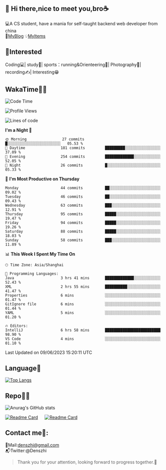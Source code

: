 👋 Hi there,nice to meet you,bro☕
---
💻A CS student, have a mania for self-taught backend web developer from china   
👣[MyBlog](https://github.com/HealUP/MyBlog)
💡[MyItems](https://healup.github.io/)

 <!-- waka-box start -->
 <!-- waka-box end -->
 
🧲**Interested**
--
Coding💻| study📖| sports：running&Orienteering🏃‍| Photography📸| recording✍️| Interesting😁

WakaTime👨‍💻
---
<!--START_SECTION:waka-->
![Code Time](http://img.shields.io/badge/Code%20Time-157%20hrs%2013%20mins-blue)

![Profile Views](http://img.shields.io/badge/Profile%20Views-11-blue)

![Lines of code](https://img.shields.io/badge/From%20Hello%20World%20I%27ve%20Written-166.1%20thousand%20lines%20of%20code-blue)

**I'm a Night 🦉** 

```text
🌞 Morning                27 commits          █░░░░░░░░░░░░░░░░░░░░░░░░   05.53 % 
🌆 Daytime                181 commits         █████████░░░░░░░░░░░░░░░░   37.09 % 
🌃 Evening                254 commits         █████████████░░░░░░░░░░░░   52.05 % 
🌙 Night                  26 commits          █░░░░░░░░░░░░░░░░░░░░░░░░   05.33 % 
```
📅 **I'm Most Productive on Thursday** 

```text
Monday                   44 commits          ██░░░░░░░░░░░░░░░░░░░░░░░   09.02 % 
Tuesday                  46 commits          ██░░░░░░░░░░░░░░░░░░░░░░░   09.43 % 
Wednesday                63 commits          ███░░░░░░░░░░░░░░░░░░░░░░   12.91 % 
Thursday                 95 commits          █████░░░░░░░░░░░░░░░░░░░░   19.47 % 
Friday                   94 commits          █████░░░░░░░░░░░░░░░░░░░░   19.26 % 
Saturday                 88 commits          █████░░░░░░░░░░░░░░░░░░░░   18.03 % 
Sunday                   58 commits          ███░░░░░░░░░░░░░░░░░░░░░░   11.89 % 
```


📊 **This Week I Spent My Time On** 

```text
🕑︎ Time Zone: Asia/Shanghai

💬 Programming Languages: 
Java                     3 hrs 41 mins       █████████████░░░░░░░░░░░░   52.43 % 
XML                      2 hrs 55 mins       ██████████░░░░░░░░░░░░░░░   41.47 % 
Properties               6 mins              ░░░░░░░░░░░░░░░░░░░░░░░░░   01.47 % 
GitIgnore file           6 mins              ░░░░░░░░░░░░░░░░░░░░░░░░░   01.44 % 
YAML                     5 mins              ░░░░░░░░░░░░░░░░░░░░░░░░░   01.20 % 

🔥 Editors: 
IntelliJ                 6 hrs 58 mins       █████████████████████████   98.90 % 
VS Code                  4 mins              ░░░░░░░░░░░░░░░░░░░░░░░░░   01.10 % 
```


 Last Updated on 09/06/2023 15:20:11 UTC
<!--END_SECTION:waka-->

Language🚀
---
[![Top Langs](https://github-readme-stats.vercel.app/api/top-langs/?username=HealUP&layout=compact&hide_border=true)](https://github.com/HealUP)

Repo🧑‍💻
---
![Anurag's GitHub stats](https://github-readme-stats.vercel.app/api?username=HealUP&count_private=true&show_icons=true&theme=gruvbox&hide_border=true) 

[![Readme Card](https://github-readme-stats.vercel.app/api/pin/?username=HealUP&repo=InternetEy&theme=transparent)](https://github.com/HealUP/InternetEy) &emsp;
[![Readme Card](https://github-readme-stats.vercel.app/api/pin/?username=HealUP&repo=CampusExperience&theme=transparent)](https://github.com/HealUP/CampusExperience)


Contact me📱:
---
📮Mail:denszhi@gmail.com  
📬Twitter:@Denszhi  

> Thank you for your attention, looking forward to progress together.🎉
